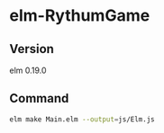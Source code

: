 # elm-RythumGame  
## Version  
elm 0.19.0  
## Command 
``` sh 
elm make Main.elm --output=js/Elm.js
```
